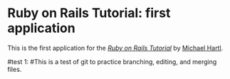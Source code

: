 # Ruby on Rails Tutorial: first application

This is the first application for the
[*Ruby on Rails Tutorial*](http://railstutorial.org/)
by [Michael Hartl](http://michaelhartl.com/).

#test 1:
#This is a test of git to practice branching, editing, and merging files.

